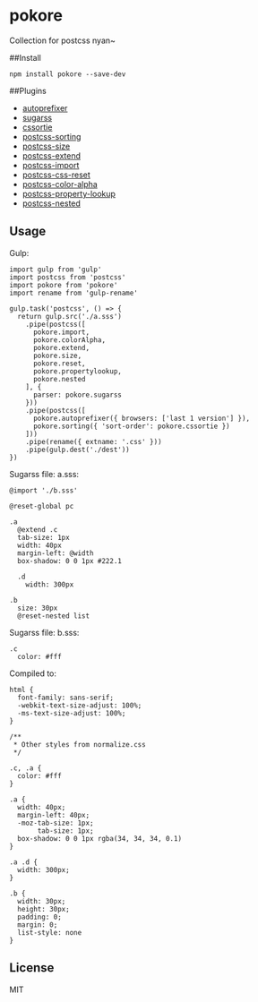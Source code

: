 # pokore
Collection for postcss nyan~

##Install

`npm install pokore --save-dev`

##Plugins
* [autoprefixer](https://github.com/postcss/autoprefixer)
* [sugarss](https://github.com/postcss/sugarss)
* [cssortie](https://github.com/dalphyx/cssortie)
* [postcss-sorting](https://github.com/hudochenkov/postcss-sorting)
* [postcss-size](https://github.com/postcss/postcss-size)
* [postcss-extend](https://github.com/travco/postcss-extend)
* [postcss-import](https://github.com/postcss/postcss-import)
* [postcss-css-reset](https://github.com/baiyaaaaa/postcss-css-reset)
* [postcss-color-alpha](https://github.com/avanes/postcss-color-alpha)
* [postcss-property-lookup](https://github.com/simonsmith/postcss-property-lookup)
* [postcss-nested](https://github.com/postcss/postcss-nested)

## Usage
Gulp:

```
import gulp from 'gulp'
import postcss from 'postcss'
import pokore from 'pokore'
import rename from 'gulp-rename'

gulp.task('postcss', () => {
  return gulp.src('./a.sss')
    .pipe(postcss([
      pokore.import,
      pokore.colorAlpha,
      pokore.extend,
      pokore.size,
      pokore.reset,
      pokore.propertylookup,
      pokore.nested
    ], {
      parser: pokore.sugarss
    }))
    .pipe(postcss([
      pokore.autoprefixer({ browsers: ['last 1 version'] }),
      pokore.sorting({ 'sort-order': pokore.cssortie })
    ]))
    .pipe(rename({ extname: '.css' }))
    .pipe(gulp.dest('./dest'))
})
```

Sugarss file: a.sss:

```
@import './b.sss'

@reset-global pc

.a
  @extend .c
  tab-size: 1px
  width: 40px
  margin-left: @width
  box-shadow: 0 0 1px #222.1

  .d
    width: 300px

.b
  size: 30px
  @reset-nested list
```

Sugarss file: b.sss:

```
.c
  color: #fff
```

Compiled to:

```
html {
  font-family: sans-serif;
  -webkit-text-size-adjust: 100%;
  -ms-text-size-adjust: 100%;
}

/**
 * Other styles from normalize.css
 */

.c, .a {
  color: #fff
}

.a {
  width: 40px;
  margin-left: 40px;
  -moz-tab-size: 1px;
       tab-size: 1px;
  box-shadow: 0 0 1px rgba(34, 34, 34, 0.1)
}

.a .d {
  width: 300px;
}

.b {
  width: 30px;
  height: 30px;
  padding: 0;
  margin: 0;
  list-style: none
}
```
## License

MIT